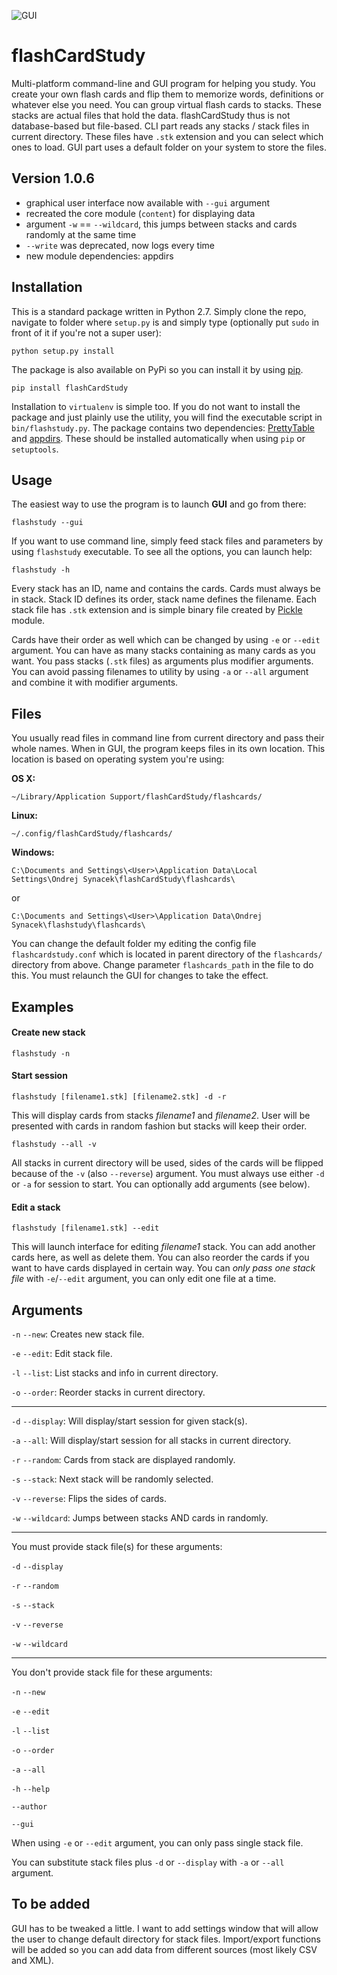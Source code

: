 ![GUI](http://cmdspace.net/flashCardStudy/screenshot_flashCardStudy.png)



# flashCardStudy

Multi-platform command-line and GUI program for helping you study. You create your own flash cards and flip them to memorize words, definitions or whatever else you need.
You can group virtual flash cards to stacks. These stacks are actual files that hold the data. flashCardStudy thus is not database-based but file-based.
CLI part reads any stacks / stack files in current directory. These files have `.stk` extension and you can select which ones to load.
GUI part uses a default folder on your system to store the files.

## Version 1.0.6

- graphical user interface now available with `--gui` argument
- recreated the core module (`content`) for displaying data
- argument `-w` == `--wildcard`, this jumps between stacks
  and cards randomly at the same time
- `--write` was deprecated, now logs every time
- new module dependencies: appdirs

## Installation

This is a standard package written in Python 2.7. Simply clone the repo, navigate to folder where `setup.py` is and simply type (optionally put `sudo` in front of it if you're not a super user):

	python setup.py install

The package is also available on PyPi so you can install it by using [pip](https://github.com/pypa/pip).

	pip install flashCardStudy

Installation to `virtualenv` is simple too. If you do not want to install the package and just plainly use the utility, you will find the executable script in `bin/flashstudy.py`. The package contains two dependencies: [PrettyTable](https://pypi.python.org/pypi/PrettyTable) and [appdirs](https://pypi.python.org/pypi/appdirs). These should be installed automatically when using `pip` or `setuptools`. 

## Usage

The easiest way to use the program is to launch __GUI__ and go from there:

	flashstudy --gui

If you want to use command line, simply feed stack files and parameters by using `flashstudy` executable. To see all the options, you can launch help:

	flashstudy -h

Every stack has an ID, name and contains the cards. Cards must always be in stack. Stack ID defines its order, stack name defines the filename. Each stack file has `.stk` extension and is simple binary file created by [Pickle](https://wiki.python.org/moin/UsingPickle) module.

Cards have their order as well which can be changed by using `-e` or `--edit` argument. You can have as many stacks containing as many cards as you want. You pass stacks (`.stk` files) as arguments plus modifier arguments. You can avoid passing filenames to utility by using `-a` or `--all` argument and combine it with modifier arguments.

## Files

You usually read files in command line from current directory and pass their whole names. When in GUI, the program keeps files in its own location. This location is based on operating system you're using:

__OS X:__ 

	~/Library/Application Support/flashCardStudy/flashcards/

__Linux:__

	~/.config/flashCardStudy/flashcards/

__Windows:__

	C:\Documents and Settings\<User>\Application Data\Local Settings\Ondrej Synacek\flashCardStudy\flashcards\

or

	C:\Documents and Settings\<User>\Application Data\Ondrej Synacek\flashstudy\flashcards\

You can change the default folder my editing the config file `flashcardstudy.conf` which is located in parent directory of the `flashcards/` directory from above. Change parameter `flashcards_path` in the file to do this.
You must relaunch the GUI for changes to take the effect.

## Examples

#### Create new stack

	flashstudy -n

#### Start session

	flashstudy [filename1.stk] [filename2.stk] -d -r

This will display cards from stacks _filename1_ and _filename2_. User will be presented with cards in random fashion but stacks will keep their order. 

	flashstudy --all -v

All stacks in current directory will be used, sides of the cards will be flipped because of the `-v` (also `--reverse`) argument.
You must always use either `-d` or `-a` for session to start. You can optionally add arguments (see below).

#### Edit a stack

	flashstudy [filename1.stk] --edit

This will launch interface for editing _filename1_ stack. You can add another cards here, as well as delete them. You can also reorder the cards if you want to have cards displayed in certain way. You can *only pass one stack file* with `-e`/`--edit` argument, you can only edit one file at a time.

## Arguments

`-n`  `--new`: Creates new stack file.

`-e`  `--edit`: Edit stack file.

`-l`  `--list`: List stacks and info in current directory.

`-o`  `--order`: Reorder stacks in current directory.

______


`-d`  `--display`: Will display/start session for given stack(s).

`-a`  `--all`: Will display/start session for all stacks in current directory.

`-r`  `--random`: Cards from stack are displayed randomly.

`-s`  `--stack`: Next stack will be randomly selected. 

`-v`  `--reverse`: Flips the sides of cards.

`-w`  `--wildcard`: Jumps between stacks AND cards in randomly.

______

You must provide stack file(s) for these arguments:

`-d`  `--display`

`-r`  `--random`

`-s`  `--stack`

`-v`  `--reverse`

`-w`  `--wildcard`


______

You don't provide stack file for these arguments:

`-n`  `--new`

`-e`  `--edit`

`-l`  `--list`

`-o`  `--order`

`-a`  `--all`

`-h`  `--help`

`--author`

`--gui`


When using `-e` or `--edit` argument, you can only pass single stack file.

You can substitute stack files plus `-d` or `--display` with `-a` or `--all` argument.

## To be added

GUI has to be tweaked a little. I want to add settings window that will allow the user to change default directory for stack files. Import/export functions will be added so you can add data from different sources (most likely CSV and XML).

